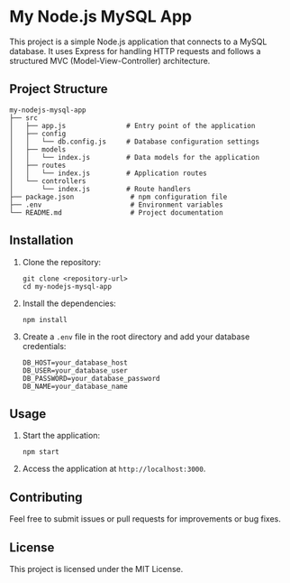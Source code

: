 # My Node.js MySQL App

This project is a simple Node.js application that connects to a MySQL database. It uses Express for handling HTTP requests and follows a structured MVC (Model-View-Controller) architecture.

## Project Structure

```
my-nodejs-mysql-app
├── src
│   ├── app.js               # Entry point of the application
│   ├── config
│   │   └── db.config.js     # Database configuration settings
│   ├── models
│   │   └── index.js         # Data models for the application
│   ├── routes
│   │   └── index.js         # Application routes
│   └── controllers
│       └── index.js         # Route handlers
├── package.json              # npm configuration file
├── .env                      # Environment variables
└── README.md                 # Project documentation
```

## Installation

1. Clone the repository:
   ```
   git clone <repository-url>
   cd my-nodejs-mysql-app
   ```

2. Install the dependencies:
   ```
   npm install
   ```

3. Create a `.env` file in the root directory and add your database credentials:
   ```
   DB_HOST=your_database_host
   DB_USER=your_database_user
   DB_PASSWORD=your_database_password
   DB_NAME=your_database_name
   ```

## Usage

1. Start the application:
   ```
   npm start
   ```

2. Access the application at `http://localhost:3000`.

## Contributing

Feel free to submit issues or pull requests for improvements or bug fixes. 

## License

This project is licensed under the MIT License.